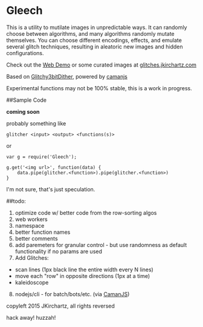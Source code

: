 Gleech
==============


<p>This is a utility to mutilate images in unpredictable ways. It can randomly choose between algorithms, and many algorithms randomly mutate themselves.
    You can choose different encodings, effects, and emulate several glitch techniques, resulting in aleatoric new images and hidden configurations.</p>
<p>
Check out the <a href="http://jkirchartz.com/Glitchy3bitdither" title="Demo">Web Demo</a> or some curated images at <a href="http://glitches.jkirchartz.com/">glitches.jkirchartz.com</a></p>
</p>

<p>Based on <a href="http://github.com/jkirchartz/Glitchy3bitDither">Glitchy3bitDither</a>, powered by <a href="https://github.com/meltingice/camanjs">camanjs</a></p>
<p>Experimental functions may not be 100% stable, this is a work in progress.</p>

##Sample Code

**coming soon**

probably something like

    glitcher <input> <output> <functions(s)>


or

    var g = require('Gleech');

    g.get('<img url>', function(data) {
        data.pipe(glitcher.<function>).pipe(glitcher.<function>)
    }

I'm not sure, that's just speculation.


##todo:
1. optimize code w/ better code from the row-sorting algos
2. web workers
3. namespace
4. better function names
5. better comments
6. add paremeters for granular control - but use randomness as default functionality if no params are used
7. Add Glitches:
  * scan lines (1px black line the entire width every N lines)
  * move each "row" in opposite directions (1px at a time)
  * kaleidoscope
8. nodejs/cli - for batch/bots/etc. (via [CamanJS](http://camanjs.com/))


copyleft 2015 JKirchartz, all rights reversed

hack away! huzzah!

